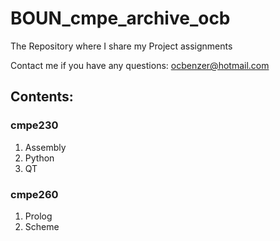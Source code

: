 # BOUN_cmpe_archive_ocb
The Repository where I share my Project assignments

Contact me if you have any questions: ocbenzer@hotmail.com

## Contents:
### cmpe230
1. Assembly
2. Python
3. QT
### cmpe260
1. Prolog
2. Scheme

